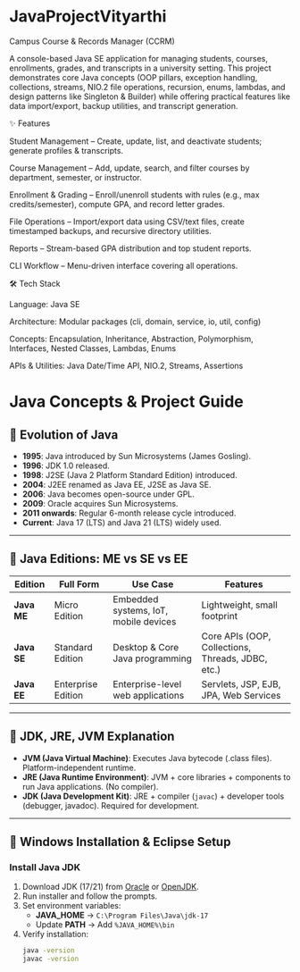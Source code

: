 # JavaProjectVityarthi
Campus Course & Records Manager (CCRM)

A console-based Java SE application for managing students, courses, enrollments, grades, and transcripts in a university setting.
This project demonstrates core Java concepts (OOP pillars, exception handling, collections, streams, NIO.2 file operations, recursion, enums, lambdas, and design patterns like Singleton & Builder) while offering practical features like data import/export, backup utilities, and transcript generation.

✨ Features

Student Management – Create, update, list, and deactivate students; generate profiles & transcripts.

Course Management – Add, update, search, and filter courses by department, semester, or instructor.

Enrollment & Grading – Enroll/unenroll students with rules (e.g., max credits/semester), compute GPA, and record letter grades.

File Operations – Import/export data using CSV/text files, create timestamped backups, and recursive directory utilities.

Reports – Stream-based GPA distribution and top student reports.

CLI Workflow – Menu-driven interface covering all operations.

🛠️ Tech Stack

Language: Java SE

Architecture: Modular packages (cli, domain, service, io, util, config)

Concepts: Encapsulation, Inheritance, Abstraction, Polymorphism, Interfaces, Nested Classes, Lambdas, Enums

APIs & Utilities: Java Date/Time API, NIO.2, Streams, Assertions

# Java Concepts & Project Guide

## 📌 Evolution of Java
- **1995**: Java introduced by Sun Microsystems (James Gosling).  
- **1996**: JDK 1.0 released.  
- **1998**: J2SE (Java 2 Platform Standard Edition) introduced.  
- **2004**: J2EE renamed as Java EE, J2SE as Java SE.  
- **2006**: Java becomes open-source under GPL.  
- **2009**: Oracle acquires Sun Microsystems.  
- **2011 onwards**: Regular 6-month release cycle introduced.  
- **Current**: Java 17 (LTS) and Java 21 (LTS) widely used.  

---

## 📌 Java Editions: ME vs SE vs EE

| Edition | Full Form | Use Case | Features |
|---------|-----------|----------|----------|
| **Java ME** | Micro Edition | Embedded systems, IoT, mobile devices | Lightweight, small footprint |
| **Java SE** | Standard Edition | Desktop & Core Java programming | Core APIs (OOP, Collections, Threads, JDBC, etc.) |
| **Java EE** | Enterprise Edition | Enterprise-level web applications | Servlets, JSP, EJB, JPA, Web Services |

---

## 📌 JDK, JRE, JVM Explanation
- **JVM (Java Virtual Machine)**: Executes Java bytecode (.class files). Platform-independent runtime.  
- **JRE (Java Runtime Environment)**: JVM + core libraries + components to run Java applications. (No compiler).  
- **JDK (Java Development Kit)**: JRE + compiler (`javac`) + developer tools (debugger, javadoc). Required for development.  

---

## 📌 Windows Installation & Eclipse Setup

### Install Java JDK
1. Download JDK (17/21) from [Oracle](https://www.oracle.com/java/technologies/downloads/) or [OpenJDK](https://jdk.java.net/).  
2. Run installer and follow the prompts.  
3. Set environment variables:  
   - **JAVA_HOME** → `C:\Program Files\Java\jdk-17`  
   - Update **PATH** → Add `%JAVA_HOME%\bin`  
4. Verify installation:
   ```bash
   java -version
   javac -version



